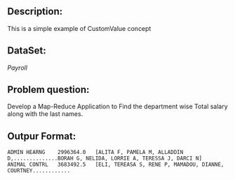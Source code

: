 Description:
----------
This is a simple example of CustomValue concept

DataSet:
----------------
*Payroll*

Problem question:
-------------
Develop a Map-Reduce Application to Find the department wise Total salary along with the last names.

Outpur Format:
----------

    ADMIN HEARNG	2996364.0	[ALITA F, PAMELA M, ALLADDIN D,..............BORAH G, NELIDA, LORRIE A, TERESSA J, DARCI N]
    ANIMAL CONTRL	3683492.5	[ELI, TEREASA S, RENE P, MAMADOU, DIANNE, COURTNEY............
